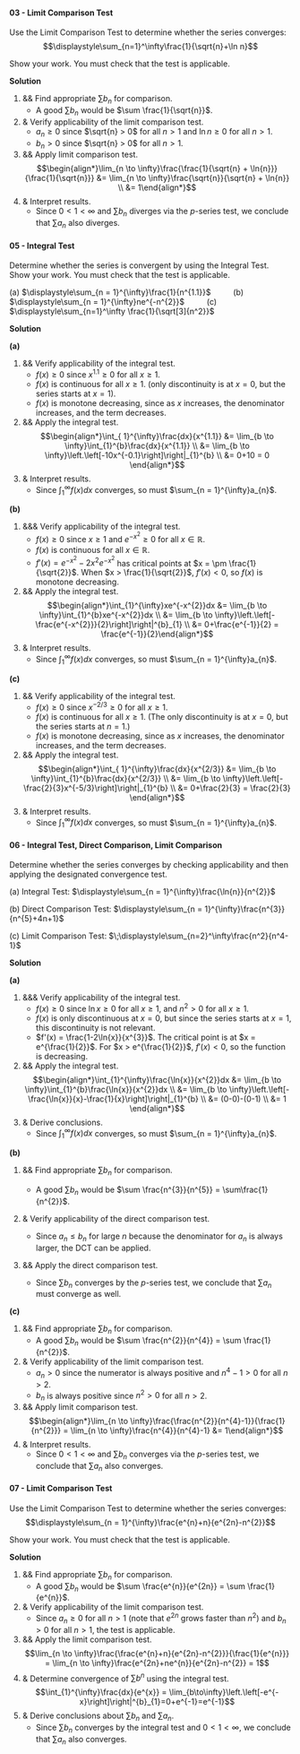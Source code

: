 #### 03 - Limit Comparison Test
Use the Limit Comparison Test to determine whether the series converges: $$\displaystyle\sum_{n=1}^\infty\frac{1}{\sqrt{n}+\ln n}$$

Show your work. You must check that the test is applicable.

**Solution**
1. && Find appropriate $\sum b_{n}$ for comparison.
    - A good $\sum b_{n}$ would be $\sum \frac{1}{\sqrt{n}}$.
2. & Verify applicability of the limit comparison test.
    - $a_{n} \geq 0$ since $\sqrt{n} > 0$ for all $n > 1$ and $\ln{n} \geq 0$ for all $n > 1$. 
    - $b_{n} > 0$ since $\sqrt{n} > 0$ for all $n > 1$.
3. && Apply limit comparison test. $$\begin{align*}\lim_{n \to \infty}\frac{\frac{1}{\sqrt{n} + \ln{n}}}{\frac{1}{\sqrt{n}}} &= \lim_{n \to \infty}\frac{\sqrt{n}}{\sqrt{n} + \ln{n}} \\ &= 1\end{align*}$$
4. & Interpret results.
    - Since $0 < 1 < \infty$ and $\sum b_{n}$ diverges via the $p$-series test, we conclude that $\sum a_{n}$ also diverges.


#### 05 - Integral Test
Determine whether the series is convergent by using the Integral Test. Show your work. You must check that the test is applicable.

(a) $\displaystyle\sum_{n = 1}^{\infty}\frac{1}{n^{1.1}}$ $\qquad$ (b) $\displaystyle\sum_{n = 1}^{\infty}ne^{-n^{2}}$ $\qquad$ (c) $\displaystyle\sum_{n=1}^\infty \frac{1}{\sqrt[3]{n^2}}$

**Solution**

**(a)**
1. && Verify applicability of the integral test.
    - $f(x) \geq 0$ since $x^{1.1} \geq 0$ for all $x \geq 1$.
    - $f(x)$ is continuous for all $x \geq 1$. (only discontinuity is at $x = 0$, but the series starts at $x = 1$).
    - $f(x)$ is monotone decreasing, since as $x$ increases, the denominator increases, and the term decreases.
2. && Apply the integral test. $$\begin{align*}\int_{ 1}^{\infty}\frac{dx}{x^{1.1}} &= \lim_{b \to \infty}\int_{1}^{b}\frac{dx}{x^{1.1}} \\ &= \lim_{b \to \infty}\left.\left[-10x^{-0.1}\right]\right|_{1}^{b} \\ &= 0+10 = 0 \end{align*}$$
3. & Interpret results.
     - Since $\int_{1}^{\infty}f(x)dx$ converges, so must $\sum_{n = 1}^{\infty}a_{n}$.

**(b)**
1. &&& Verify applicability of the integral test.
    - $f(x) \geq 0$ since $x \geq 1$ and $e^{-x^{2}} \geq 0$ for all $x \in \mathbb{R}$.
    - $f(x)$ is continuous for all $x \in \mathbb{R}$.
    - $f'(x) = e^{-x^{2}}-2x^{2}e^{-x^{2}}$ has critical points at $x = \pm \frac{1}{\sqrt{2}}$. When $x > \frac{1}{\sqrt{2}}$, $f'(x) < 0$, so $f(x)$ is monotone decreasing.
2. && Apply the integral test. $$\begin{align*}\int_{1}^{\infty}xe^{-x^{2}}dx &= \lim_{b \to \infty}\int_{1}^{b}xe^{-x^{2}}dx \\ &= \lim_{b \to \infty}\left.\left[-\frac{e^{-x^{2}}}{2}\right]\right|^{b}_{1} \\ &= 0+\frac{e^{-1}}{2} = \frac{e^{-1}}{2}\end{align*}$$
3. & Interpret results.
    - Since $\int_{1}^{\infty}f(x)dx$ converges, so must $\sum_{n = 1}^{\infty}a_{n}$.

**(c)**
1. && Verify applicability of the integral test.
    - $f(x) \geq 0$ since $x^{-2/3} \geq 0$ for all $x \geq 1$.
    - $f(x)$ is continuous for all $x \geq 1$. (The only discontinuity is at $x = 0$, but the series starts at $n = 1$.)
    - $f(x)$ is monotone decreasing, since as $x$ increases, the denominator increases, and the term decreases.
2. && Apply the integral test. $$\begin{align*}\int_{ 1}^{\infty}\frac{dx}{x^{2/3}} &= \lim_{b \to \infty}\int_{1}^{b}\frac{dx}{x^{2/3}} \\ &= \lim_{b \to \infty}\left.\left[-\frac{2}{3}x^{-5/3}\right]\right|_{1}^{b} \\ &= 0+\frac{2}{3} = \frac{2}{3} \end{align*}$$
3. & Interpret results.
     - Since $\int_{1}^{\infty}f(x)dx$ converges, so must $\sum_{n = 1}^{\infty}a_{n}$.


#### 06 - Integral Test, Direct Comparison, Limit Comparison
Determine whether the series converges by checking applicability and then applying the designated convergence test.

(a) Integral Test: $\displaystyle\sum_{n = 1}^{\infty}\frac{\ln{n}}{n^{2}}$

(b) Direct Comparison Test: $\displaystyle\sum_{n = 1}^{\infty}\frac{n^{3}}{n^{5}+4n+1}$

(c) Limit Comparison Test: $\;\displaystyle\sum_{n=2}^\infty\frac{n^2}{n^4-1}$

**Solution**

**(a)**
1. &&& Verify applicability of the integral test.
    - $f(x) \geq 0$ since $\ln{x} \geq 0$ for all $x \geq 1$, and $n^{2} > 0$ for all $x \geq 1$.
    - $f(x)$ is only discontinuous at $x = 0$, but since the series starts at $x = 1$, this discontinuity is not relevant.
    - $f'(x) = \frac{1-2\ln{x}}{x^{3}}$. The critical point is at $x = e^{\frac{1}{2}}$. For $x > e^{\frac{1}{2}}$, $f'(x) < 0$, so the function is decreasing. 
2. && Apply the integral test. $$\begin{align*}\int_{1}^{\infty}\frac{\ln{x}}{x^{2}}dx &= \lim_{b \to \infty}\int_{1}^{b}\frac{\ln{x}}{x^{2}}dx \\  &= \lim_{b \to \infty}\left.\left[-\frac{\ln{x}}{x}-\frac{1}{x}\right]\right|_{1}^{b} \\ &= (0-0)-(0-1) \\ &= 1 \end{align*}$$
3. & Derive conclusions.
    - Since $\int_{1}^{\infty}f(x)dx$ converges, so must $\sum_{n = 1}^{\infty}a_{n}$.

**(b)**
1. && Find appropriate $\sum b_{n}$ for comparison.
    - A good $\sum b_{n}$ would be $\sum \frac{n^{3}}{n^{5}} = \sum\frac{1}{n^{2}}$.

2. & Verify applicability of the direct comparison test.
    - Since $a_{n} \leq b_{n}$ for large $n$ because the denominator for $a_{n}$ is always larger, the DCT can be applied.
3. && Apply the direct comparison test.
    - Since $\sum b_{n}$ converges by the $p$-series test, we conclude that $\sum a_{n}$ must converge as well.

**(c)**
1. && Find appropriate $\sum b_{n}$ for comparison.
    - A good $\sum b_{n}$ would be $\sum \frac{n^{2}}{n^{4}} = \sum \frac{1}{n^{2}}$.
2. & Verify applicability of the limit comparison test.
    - $a_{n} > 0$ since the numerator is always positive and $n^{4} - 1 > 0$ for all $n > 2$.
    - $b_{n}$ is always positive since $n^{2} > 0$ for all $n > 2$.
3. && Apply limit comparison test. $$\begin{align*}\lim_{n \to \infty}\frac{\frac{n^{2}}{n^{4}-1}}{\frac{1}{n^{2}}} = \lim_{n \to \infty}\frac{n^{4}}{n^{4}-1} &= 1\end{align*}$$
4. & Interpret results.
    - Since $0 < 1 < \infty$ and $\sum b_{n}$ converges via the $p$-series test, we conclude that $\sum a_{n}$ also converges.


#### 07 - Limit Comparison Test
Use the Limit Comparison Test to determine whether the series converges: $$\displaystyle\sum_{n = 1}^{\infty}\frac{e^{n}+n}{e^{2n}-n^{2}}$$

Show your work. You must check that the test is applicable.

**Solution**

1. && Find appropriate $\sum b_{n}$ for comparison.
    - A good $\sum b_{n}$ would be $\sum \frac{e^{n}}{e^{2n}} = \sum \frac{1}{e^{n}}$.
2. & Verify applicability of the limit comparison test.
    - Since $a_{n} \geq 0$ for all $n > 1$ (note that $e^{2n}$ grows faster than $n^{2}$) and $b_{n} > 0$ for all $n > 1$, the test is applicable.
3. && Apply the limit comparison test. $$\lim_{n \to \infty}\frac{\frac{e^{n}+n}{e^{2n}-n^{2}}}{\frac{1}{e^{n}}} = \lim_{n \to \infty}\frac{e^{2n}+ne^{n}}{e^{2n}-n^{2}} = 1$$
4. & Determine convergence of $\sum b^{n}$ using the integral test. $$\int_{1}^{\infty}\frac{dx}{e^{x}} = \lim_{b\to\infty}\left.\left[-e^{-x}\right]\right|^{b}_{1}=0+e^{-1}=e^{-1}$$
5. & Derive conclusions about $\sum b_{n}$ and $\sum a_{n}$.
    - Since $\sum b_{n}$ converges by the integral test and $0 < 1 < \infty$, we conclude that $\sum a_{n}$ also converges.


